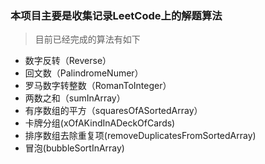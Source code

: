 ### 本项目主要是收集记录LeetCode上的解题算法
> 目前已经完成的算法有如下
+ 数字反转（Reverse）
+ 回文数（PalindromeNumer）
+ 罗马数字转整数（RomanToInteger）
+ 两数之和（sumInArray）
+ 有序数组的平方（squaresOfASortedArray）
+ 卡牌分组(xOfAKindInADeckOfCards)
+ 排序数组去除重复项(removeDuplicatesFromSortedArray)
+ 冒泡(bubbleSortInArray)
